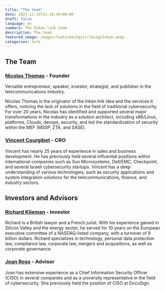 ```yaml
---
title: "The team"
date: 2021-11-15T11:10:36+08:00
draft: false
language: en
summary: The Inkan.link team
description: The team
featured_image: images/featured/SquircleLogoInkan.webp
categories: Site
---
```


## The Team

### [Nicolas Thomas](https://www.linkedin.com/in/nicolasthomasfr/) - Founder

Versatile entrepreneur, speaker, investor, strategist, and publisher in the telecommunications industry.

Nicolas Thomas is the originator of the Inkan.link idea and the services it offers, noticing the lack of solutions in the field of traditional cybersecurity. For over 20 years, Nicolas has identified and supported several major transformations in the industry as a solution architect, including x86/Linux, platforms, Clouds, devops, security, and led the standardization of security within the MEF (MSSP, ZTA, and SASE).

### [Vincent Courgibet](https://www.linkedin.com/in/vcourgibet/) - CRO

Vincent has nearly 25 years of experience in sales and business development. He has previously held several influential positions within international companies such as Sun Microsystems, Dell/EMC, Checkpoint, and several Israeli cybersecurity startups. Vincent has a deep understanding of various technologies, such as security applications and system integration solutions for the telecommunications, finance, and industry sectors.

## Investors and Advisors

### [Richard Klieman](https://fr.linkedin.com/in/richard-klieman-8006b89/fr) - Investor

Richard is a British lawyer and a French jurist. With his experience gained in Silicon Valley and the energy sector, he served for 10 years on the European executive committee of a NASDAQ-listed company, with a turnover of 9 billion dollars. Richard specializes in technology, personal data protection law, compliance law, corporate law, mergers and acquisitions, as well as corporate governance.

### [Joan Ross](https://www.linkedin.com/in/joanross/)  - Advisor

Joan has extensive experience as a Chief Information Security Officer (CISO) in several companies and as a university representative in the field of cybersecurity. She previously held the position of CISO at DocuSign.
